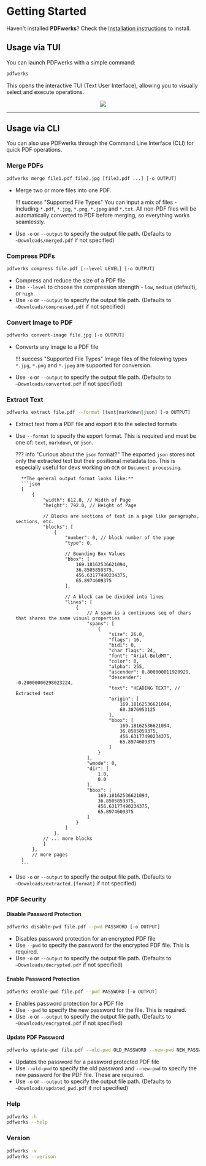 # Getting Started

Haven't installed **PDFwerks**? Check the [Installation instructions](index.md#installation) to install.

## Usage via TUI
You can launch PDFwerks with a simple command:
```bash
pdfwerks
```

This opens the interactive TUI (Text User Interface), allowing you to visually select and execute operations.

<div align="center">
    <img src="https://raw.githubusercontent.com/adithya-menon-r/PDFwerks/refs/heads/main/docs/assets/TUI-Interface.png">
</div>

---

## Usage via CLI
You can also use PDFwerks through the Command Line Interface (CLI) for quick PDF operations.

### Merge PDFs
```bash
pdfwerks merge file1.pdf file2.jpg [file3.pdf ...] [-o OUTPUT]
```

- Merge two or more files into one PDF.

    !!! success "Supported File Types"
        You can input a mix of files - including `*.pdf`, `*.jpg`, `*.png`, `*.jpeg` and `*.txt`. All non-PDF files will be automatically converted to PDF before merging, so everything works seamlessly.

    
- Use `-o` or `--output` to specify the output file path. (Defaults to `~Downloads/merged.pdf` if not specified)

### Compress PDFs
```bash
pdfwerks compress file.pdf [--level LEVEL] [-o OUTPUT]
```

- Compress and reduce the size of a PDF file
- Use `--level` to choose the compression strength - `low`, `medium` (default), or `high`.
- Use `-o` or `--output` to specify the output file path. (Defaults to `~Downloads/compressed.pdf` if not specified)

### Convert Image to PDF
```bash
pdfwerks convert-image file.jpg [-o OUTPUT]
```

- Converts any image to a PDF file

    !!! success "Supported File Types"
        Image files of the folowing types `*.jpg`, `*.png` and `*.jpeg` are supported for conversion.

- Use `-o` or `--output` to specify the output file path. (Defaults to `~Downloads/converted.pdf` if not specified)

### Extract Text
```bash
pdfwerks extract file.pdf --format [text|markdown|json] [-o OUTPUT]
```

- Extract text from a PDF file and export it to the selected formats
- Use `--format` to specify the export format. This is required and must be one of: `text`, `markdown`, or `json`.

    ??? info "Curious about the `json` format?"
        The exported `json` stores not only the extracted text but their positional metadata too. This is especially useful for devs working on `OCR` or `Document processing`.

        **The general output format looks like:**
        ```json
        [
            {
                "width": 612.0, // Width of Page
                "height": 792.0, // Height of Page

                // Blocks are sections of text in a page like paragraphs, sections, etc.
                "blocks": [
                    {
                        "number": 0, // block number of the page
                        "type": 0,

                        // Bounding Box Values
                        "bbox": [
                            169.18162536621094,
                            36.8505859375,
                            456.63177490234375,
                            65.8974609375
                        ],

                        // A block can be divided into lines
                        "lines": [
                            {   
                                // A span is a continuous seq of chars that shares the same visual properties
                                "spans": [
                                    {
                                        "size": 26.0,
                                        "flags": 16,
                                        "bidi": 0,
                                        "char_flags": 24,
                                        "font": "Arial-BoldMT",
                                        "color": 0,
                                        "alpha": 255,
                                        "ascender": 0.800000011920929,
                                        "descender": -0.20000000298023224,
                                        "text": "HEADING TEXT", // Extracted text
                                        "origin": [
                                            169.18162536621094,
                                            60.3876953125
                                        ],
                                        "bbox": [
                                            169.18162536621094,
                                            36.8505859375,
                                            456.63177490234375,
                                            65.8974609375
                                        ]
                                    }
                                ],
                                "wmode": 0,
                                "dir": [
                                    1.0,
                                    0.0
                                ],
                                "bbox": [
                                    169.18162536621094,
                                    36.8505859375,
                                    456.63177490234375,
                                    65.8974609375
                                ]
                            }
                        ]
                    },
                // ... more blocks
                ]
            },
            // more pages
        ]
        ```

- Use `-o` or `--output` to specify the output file path. (Defaults to `~Downloads/extracted.[format]` if not specified)

### PDF Security

#### Disable Password Protection

```bash
pdfwerks disable-pwd file.pdf --pwd PASSWORD [-o OUTPUT]
```

- Disables password protection for an encrypted PDF file
- Use `--pwd` to specify the password for the encrypted PDF file. This is required.
- Use `-o` or `--output` to specify the output file path. (Defaults to `~Downloads/decrypted.pdf` if not specified)

#### Enable Password Protection

```bash
pdfwerks enable-pwd file.pdf --pwd PASSWORD [-o OUTPUT]
```

- Enables password protection for a PDF file
- Use `--pwd` to specify the new password for the file. This is required.
- Use `-o` or `--output` to specify the output file path. (Defaults to `~Downloads/encrypted.pdf` if not specified)

#### Update PDF Password

```bash
pdfwerks update-pwd file.pdf --old-pwd OLD_PASSWORD --new-pwd NEW_PASSWORD [-o OUTPUT]
```

- Updates the password for a password protected PDF file
- Use `--old-pwd` to specify the old password and `--new-pwd` to specify the new password for the PDF file. These are required.
- Use `-o` or `--output` to specify the output file path. (Defaults to `~Downloads/updated_pwd.pdf` if not specified)

### Help
```bash
pdfwerks -h
pdfwerks --help
```

### Version
```bash
pdfwerks -v
pdfwerks --verison
```
